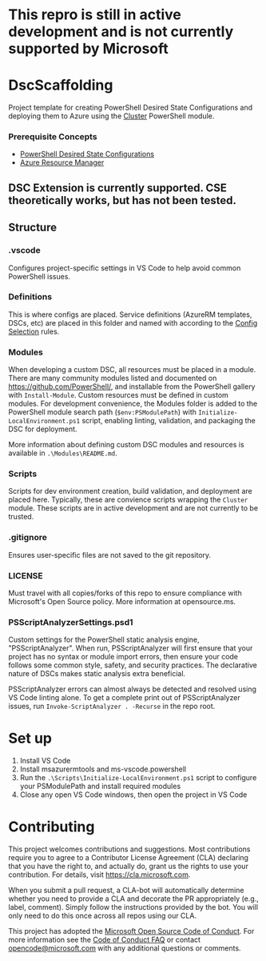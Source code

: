 # This repro is still in active development and is not currently supported by Microsoft

# DscScaffolding
Project template for creating PowerShell Desired State Configurations and deploying them to Azure using the [Cluster](https://github.com/Microsoft/Cluster) PowerShell module.

### Prerequisite Concepts
* [PowerShell Desired State Configurations](https://docs.microsoft.com/en-us/powershell/dsc/overview)
* [Azure Resource Manager](https://docs.microsoft.com/en-us/azure/azure-resource-manager/resource-group-overview)

## DSC Extension is currently supported.  CSE theoretically works, but has not been tested.

## Structure

### .vscode
Configures project-specific settings in VS Code to help avoid common PowerShell issues.

### Definitions
This is where configs are placed.  Service definitions (AzureRM templates, DSCs, etc) are placed in this folder and named with according to the [Config Selection](https://github.com/Microsoft/Cluster#configselection) rules.

### Modules
When developing a custom DSC, all resources must be placed in a module.  There are many community modules listed and documented on https://github.com/PowerShell/, and installable from the PowerShell gallery with `Install-Module`.  Custom resources must be defined in custom modules.  For development convenience, the Modules folder is added to the PowerShell module search path (`$env:PSModulePath`) with `Initialize-LocalEnvironment.ps1` script, enabling linting, validation, and packaging the DSC for deployment.  

More information about defining custom DSC modules and resources is available in `.\Modules\README.md`.

### Scripts
Scripts for dev environment creation, build validation, and deployment are placed here.  Typically, these are convience scripts wrapping the `Cluster` module.  These scripts are in active development and are not currently to be trusted.

### .gitignore
Ensures user-specific files are not saved to the git repository.

### LICENSE
Must travel with all copies/forks of this repo to ensure compliance with Microsoft's Open Source policy.  More information at opensource.ms.

### PSScriptAnalyzerSettings.psd1
Custom settings for the PowerShell static analysis engine, "PSScriptAnalyzer".  When run, PSScriptAnalyzer will first ensure that your project has no syntax or module import errors, then ensure your code follows some common style, safety, and security practices.  The declarative nature of DSCs makes static analysis extra beneficial.

PSScriptAnalyzer errors can almost always be detected and resolved using VS Code linting alone.  To get a complete print out of PSScriptAnalyzer issues, run `Invoke-ScriptAnalyzer . -Recurse` in the repo root.


# Set up

1. Install VS Code
1. Install msazurermtools and ms-vscode.powershell
1. Run the `.\Scripts\Initialize-LocalEnvironment.ps1` script to configure your PSModulePath and install required modules
1. Close any open VS Code windows, then open the project in VS Code


# Contributing

This project welcomes contributions and suggestions.  Most contributions require you to agree to a
Contributor License Agreement (CLA) declaring that you have the right to, and actually do, grant us
the rights to use your contribution. For details, visit https://cla.microsoft.com.

When you submit a pull request, a CLA-bot will automatically determine whether you need to provide
a CLA and decorate the PR appropriately (e.g., label, comment). Simply follow the instructions
provided by the bot. You will only need to do this once across all repos using our CLA.

This project has adopted the [Microsoft Open Source Code of Conduct](https://opensource.microsoft.com/codeofconduct/).
For more information see the [Code of Conduct FAQ](https://opensource.microsoft.com/codeofconduct/faq/) or
contact [opencode@microsoft.com](mailto:opencode@microsoft.com) with any additional questions or comments.

